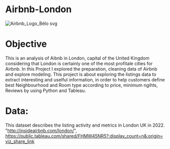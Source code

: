 # Airbnb-London
![Airbnb_Logo_Bélo svg](https://user-images.githubusercontent.com/127680412/234599319-0c59cb8e-5589-477e-9d9a-3cdd9dd1de46.png)

# Objective
This is an analysis of Aibnb in London, capital of the United Kingdom considering that London is certainly one of the most profitale cities for Airbnb. In this Project I explored the preparation, cleaning data of Airbnb and explore modeling. This project is about exploring the listings data to extract interesting and uselful information, in order to help customers define best Neighbourhood and Room type according to price, minimum ngihts, Reviews by using Python and Tableau.

# Data:
This dataset describes the listing activity and metrics in London UK in 2022. "http://insideairbnb.com/london/", https://public.tableau.com/shared/FHMW45NR5?:display_count=n&:origin=viz_share_link
